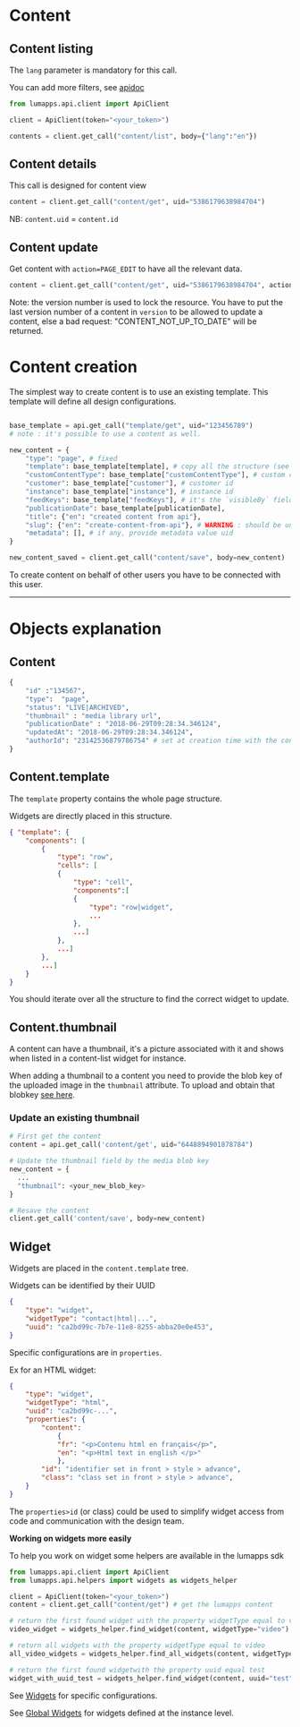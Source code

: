 # Content

## Content listing
The `lang` parameter is mandatory for this call.

You can add more filters, see [apidoc](https://api.lumapps.com/docs/output/_schemas/servercontentcontentmessagescontentlistrequest)

```python
from lumapps.api.client import ApiClient

client = ApiClient(token="<your_token>")

contents = client.get_call("content/list", body={"lang":"en"})
```

## Content details

This call is designed for content view

```python
content = client.get_call("content/get", uid="5386179638984704")
```

NB: `content.uid` = `content.id`

## Content update

Get content with `action=PAGE_EDIT` to have all the relevant data.

```python
content = client.get_call("content/get", uid="5386179638984704", action="PAGE_EDIT")
```

Note: the version number is used to lock the resource. You have to put the last version number of a content in `version` to be allowed to update a content, else a bad request: "CONTENT_NOT_UP_TO_DATE" will be returned.

# Content creation


The simplest way to create content is to use an existing template. This template will define all design configurations.

```python

base_template = api.get_call("template/get", uid="123456789")
# note : it's possible to use a content as well.

new_content = {
    "type": "page", # fixed
    "template": base_template[template], # copy all the structure (see below for details)
    "customContentType": base_template["customContentType"], # custom content type id
    "customer": base_template["customer"], # customer id
    "instance": base_template["instance"], # instance id
    "feedKeys": base_template["feedKeys"], # it's the `visibleBy` field in the front interface.
    "publicationDate": base_template[publicationDate],
    "title": {"en": "created content from api"},
    "slug": {"en": "create-content-from-api"}, # WARNING : should be unique per instance
    "metadata": [], # if any, provide metadata value uid
}

new_content_saved = client.get_call("content/save", body=new_content)

```

To create content on behalf of other users you have to be connected with this user.


---
# Objects explanation

## Content

```python
{
    "id" :"134567",
    "type":  "page",
    "status": "LIVE|ARCHIVED",
    "thumbnail" : "media library url",
    "publicationDate" : "2018-06-29T09:28:34.346124",
    "updatedAt": "2018-06-29T09:28:34.346124",
    "authorId": "23142536879786754" # set at creation time with the connected user
}
```

## Content.template

The `template` property contains the whole page structure. 

Widgets are directly placed in this structure.

```json
{ "template": {
    "components": [
        {
            "type": "row",
            "cells": [
            {
                "type": "cell",
                "components":[
                {
                    "type": "row|widget",
                    ...
                },
                ...]
            },
            ...]
        },
        ...]
    }
}
```
You should iterate over all the structure to find the correct widget to update.

## Content.thumbnail

A content can have a thumbnail, it's a picture associated with it and shows when listed in a content-list widget for instance.

When adding a thumbnail to a content you need to provide the blob key of the uploaded image in the `thumbnail` attribute. To upload and obtain that blobkey [see here](media.md).


### Update an existing thumbnail

```python
# First get the content
content = api.get_call('content/get', uid="6448894901878784")

# Update the thumbnail field by the media blob key 
new_content = {
  ...
  "thumbnail": <your_new_blob_key>
}

# Resave the content
client.get_call('content/save', body=new_content)
```

## Widget

Widgets are placed in the `content.template` tree.

Widgets can be identified by their UUID

```json
{
    "type": "widget",
    "widgetType": "contact|html|...",
    "uuid": "ca2bd99c-7b7e-11e8-8255-abba20e0e453",
}
```

Specific configurations are in `properties`.

Ex for an HTML widget:
```json
{
    "type": "widget",
    "widgetType": "html",
    "uuid": "ca2bd99c-...",
    "properties": {
        "content":
            {
            "fr": "<p>Contenu html en français</p>",
            "en": "<p>Html text in english </p>" 
            },
        "id": "identifier set in front > style > advance",
        "class": "class set in front > style > advance",
    }
}
```

The `properties>id` (or class) could be used to simplify widget access from code and communication with the design team.

**Working on widgets more easily**

To help you work on widget some helpers are available in the lumapps sdk

```python
from lumapps.api.client import ApiClient
from lumapps.api.helpers import widgets as widgets_helper

client = ApiClient(token="<your_token>") 
content = client.get_call("content/get") # get the lumapps content

# return the first found widget with the property widgetType equal to video
video_widget = widgets_helper.find_widget(content, widgetType="video")

# return all widgets with the property widgetType equal to video
all_video_widgets = widgets_helper.find_all_widgets(content, widgetType="video")

# return the first found widgetwith the property uuid equal test
widget_with_uuid_test = widgets_helper.find_widget(content, uuid="test")
```

See [Widgets](https://github.com/lumapps/lumapps-sdk/wiki/Widgets) for specific configurations.

See [Global Widgets](https://github.com/lumapps/lumapps-sdk/wiki/Global-Widget) for widgets defined at the instance level.



